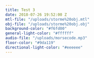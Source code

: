 ```yaml
---
title: Test 3
date: 2018-07-26 19:52:00 Z
mtl-file: "/uploads/storme%20obj.mtl"
obj-file: "/uploads/storme%20obj.obj"
background-color: "#f6fd00"
general-light-color: "#ffffff"
audio-file: "/uploads/morsecode.mp3"
floor-color: "#9da119"
directional-light-color: "#eeeeee"
---
```


